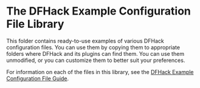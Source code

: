 # The DFHack Example Configuration File Library

This folder contains ready-to-use examples of various DFHack configuration
files. You can use them by copying them to appropriate folders where DFHack
and its plugins can find them. You can use them unmodified, or you can
customize them to better suit your preferences.

For information on each of the files in this library, see the
[DFHack Example Configuration File Guide](https://docs.dfhack.org/en/stable/docs/guides/examples-guide.html).
